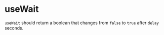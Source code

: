# useWait

`useWait` should return a boolean that changes from `false` to `true` after `delay` seconds.
